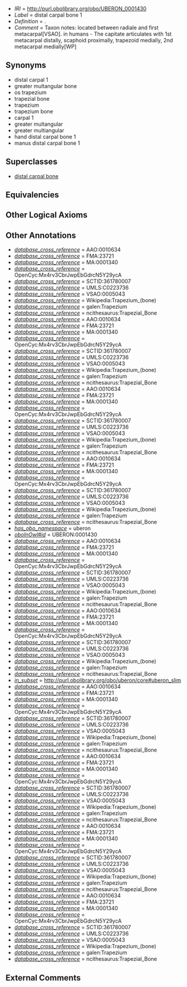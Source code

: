  * *IRI* = http://purl.obolibrary.org/obo/UBERON_0001430
 * *Label* = distal carpal bone 1
 * *Definition* = .
 * *Comment* = Taxon notes: located between radiale and first metacarpal[VSAO]. in humans - The capitate articulates with 1st metacarpal distally, scaphoid proximally, trapezoid medially, 2nd metacarpal medially[WP]

## Synonyms

 * distal carpal 1
 * greater multangular bone
 * os trapezium
 * trapezial bone
 * trapezium
 * trapezium bone
 * carpal 1
 * greater multangular
 * greater multiangular
 * hand distal carpal bone 1
 * manus distal carpal bone 1

## Superclasses

 * [distal carpal bone](../../UBERON/81/UBERON_0001481.md)

## Equivalencies


## Other Logical Axioms


## Other Annotations

 * *[database_cross_reference](../../ef/oboInOwl#hasDbXref.md)* = AAO:0010634
 * *[database_cross_reference](../../ef/oboInOwl#hasDbXref.md)* = FMA:23721
 * *[database_cross_reference](../../ef/oboInOwl#hasDbXref.md)* = MA:0001340
 * *[database_cross_reference](../../ef/oboInOwl#hasDbXref.md)* = OpenCyc:Mx4rv3CbrJwpEbGdrcN5Y29ycA
 * *[database_cross_reference](../../ef/oboInOwl#hasDbXref.md)* = SCTID:361780007
 * *[database_cross_reference](../../ef/oboInOwl#hasDbXref.md)* = UMLS:C0223736
 * *[database_cross_reference](../../ef/oboInOwl#hasDbXref.md)* = VSAO:0005043
 * *[database_cross_reference](../../ef/oboInOwl#hasDbXref.md)* = Wikipedia:Trapezium_(bone)
 * *[database_cross_reference](../../ef/oboInOwl#hasDbXref.md)* = galen:Trapezium
 * *[database_cross_reference](../../ef/oboInOwl#hasDbXref.md)* = ncithesaurus:Trapezial_Bone
 * *[database_cross_reference](../../ef/oboInOwl#hasDbXref.md)* = AAO:0010634
 * *[database_cross_reference](../../ef/oboInOwl#hasDbXref.md)* = FMA:23721
 * *[database_cross_reference](../../ef/oboInOwl#hasDbXref.md)* = MA:0001340
 * *[database_cross_reference](../../ef/oboInOwl#hasDbXref.md)* = OpenCyc:Mx4rv3CbrJwpEbGdrcN5Y29ycA
 * *[database_cross_reference](../../ef/oboInOwl#hasDbXref.md)* = SCTID:361780007
 * *[database_cross_reference](../../ef/oboInOwl#hasDbXref.md)* = UMLS:C0223736
 * *[database_cross_reference](../../ef/oboInOwl#hasDbXref.md)* = VSAO:0005043
 * *[database_cross_reference](../../ef/oboInOwl#hasDbXref.md)* = Wikipedia:Trapezium_(bone)
 * *[database_cross_reference](../../ef/oboInOwl#hasDbXref.md)* = galen:Trapezium
 * *[database_cross_reference](../../ef/oboInOwl#hasDbXref.md)* = ncithesaurus:Trapezial_Bone
 * *[database_cross_reference](../../ef/oboInOwl#hasDbXref.md)* = AAO:0010634
 * *[database_cross_reference](../../ef/oboInOwl#hasDbXref.md)* = FMA:23721
 * *[database_cross_reference](../../ef/oboInOwl#hasDbXref.md)* = MA:0001340
 * *[database_cross_reference](../../ef/oboInOwl#hasDbXref.md)* = OpenCyc:Mx4rv3CbrJwpEbGdrcN5Y29ycA
 * *[database_cross_reference](../../ef/oboInOwl#hasDbXref.md)* = SCTID:361780007
 * *[database_cross_reference](../../ef/oboInOwl#hasDbXref.md)* = UMLS:C0223736
 * *[database_cross_reference](../../ef/oboInOwl#hasDbXref.md)* = VSAO:0005043
 * *[database_cross_reference](../../ef/oboInOwl#hasDbXref.md)* = Wikipedia:Trapezium_(bone)
 * *[database_cross_reference](../../ef/oboInOwl#hasDbXref.md)* = galen:Trapezium
 * *[database_cross_reference](../../ef/oboInOwl#hasDbXref.md)* = ncithesaurus:Trapezial_Bone
 * *[database_cross_reference](../../ef/oboInOwl#hasDbXref.md)* = AAO:0010634
 * *[database_cross_reference](../../ef/oboInOwl#hasDbXref.md)* = FMA:23721
 * *[database_cross_reference](../../ef/oboInOwl#hasDbXref.md)* = MA:0001340
 * *[database_cross_reference](../../ef/oboInOwl#hasDbXref.md)* = OpenCyc:Mx4rv3CbrJwpEbGdrcN5Y29ycA
 * *[database_cross_reference](../../ef/oboInOwl#hasDbXref.md)* = SCTID:361780007
 * *[database_cross_reference](../../ef/oboInOwl#hasDbXref.md)* = UMLS:C0223736
 * *[database_cross_reference](../../ef/oboInOwl#hasDbXref.md)* = VSAO:0005043
 * *[database_cross_reference](../../ef/oboInOwl#hasDbXref.md)* = Wikipedia:Trapezium_(bone)
 * *[database_cross_reference](../../ef/oboInOwl#hasDbXref.md)* = galen:Trapezium
 * *[database_cross_reference](../../ef/oboInOwl#hasDbXref.md)* = ncithesaurus:Trapezial_Bone
 * *[has_obo_namespace](../../ce/oboInOwl#hasOBONamespace.md)* = uberon
 * *[oboInOwl#id](../../id/oboInOwl#id.md)* = UBERON:0001430
 * *[database_cross_reference](../../ef/oboInOwl#hasDbXref.md)* = AAO:0010634
 * *[database_cross_reference](../../ef/oboInOwl#hasDbXref.md)* = FMA:23721
 * *[database_cross_reference](../../ef/oboInOwl#hasDbXref.md)* = MA:0001340
 * *[database_cross_reference](../../ef/oboInOwl#hasDbXref.md)* = OpenCyc:Mx4rv3CbrJwpEbGdrcN5Y29ycA
 * *[database_cross_reference](../../ef/oboInOwl#hasDbXref.md)* = SCTID:361780007
 * *[database_cross_reference](../../ef/oboInOwl#hasDbXref.md)* = UMLS:C0223736
 * *[database_cross_reference](../../ef/oboInOwl#hasDbXref.md)* = VSAO:0005043
 * *[database_cross_reference](../../ef/oboInOwl#hasDbXref.md)* = Wikipedia:Trapezium_(bone)
 * *[database_cross_reference](../../ef/oboInOwl#hasDbXref.md)* = galen:Trapezium
 * *[database_cross_reference](../../ef/oboInOwl#hasDbXref.md)* = ncithesaurus:Trapezial_Bone
 * *[database_cross_reference](../../ef/oboInOwl#hasDbXref.md)* = AAO:0010634
 * *[database_cross_reference](../../ef/oboInOwl#hasDbXref.md)* = FMA:23721
 * *[database_cross_reference](../../ef/oboInOwl#hasDbXref.md)* = MA:0001340
 * *[database_cross_reference](../../ef/oboInOwl#hasDbXref.md)* = OpenCyc:Mx4rv3CbrJwpEbGdrcN5Y29ycA
 * *[database_cross_reference](../../ef/oboInOwl#hasDbXref.md)* = SCTID:361780007
 * *[database_cross_reference](../../ef/oboInOwl#hasDbXref.md)* = UMLS:C0223736
 * *[database_cross_reference](../../ef/oboInOwl#hasDbXref.md)* = VSAO:0005043
 * *[database_cross_reference](../../ef/oboInOwl#hasDbXref.md)* = Wikipedia:Trapezium_(bone)
 * *[database_cross_reference](../../ef/oboInOwl#hasDbXref.md)* = galen:Trapezium
 * *[database_cross_reference](../../ef/oboInOwl#hasDbXref.md)* = ncithesaurus:Trapezial_Bone
 * *[in_subset](../../et/oboInOwl#inSubset.md)* = http://purl.obolibrary.org/obo/uberon/core#uberon_slim
 * *[database_cross_reference](../../ef/oboInOwl#hasDbXref.md)* = AAO:0010634
 * *[database_cross_reference](../../ef/oboInOwl#hasDbXref.md)* = FMA:23721
 * *[database_cross_reference](../../ef/oboInOwl#hasDbXref.md)* = MA:0001340
 * *[database_cross_reference](../../ef/oboInOwl#hasDbXref.md)* = OpenCyc:Mx4rv3CbrJwpEbGdrcN5Y29ycA
 * *[database_cross_reference](../../ef/oboInOwl#hasDbXref.md)* = SCTID:361780007
 * *[database_cross_reference](../../ef/oboInOwl#hasDbXref.md)* = UMLS:C0223736
 * *[database_cross_reference](../../ef/oboInOwl#hasDbXref.md)* = VSAO:0005043
 * *[database_cross_reference](../../ef/oboInOwl#hasDbXref.md)* = Wikipedia:Trapezium_(bone)
 * *[database_cross_reference](../../ef/oboInOwl#hasDbXref.md)* = galen:Trapezium
 * *[database_cross_reference](../../ef/oboInOwl#hasDbXref.md)* = ncithesaurus:Trapezial_Bone
 * *[database_cross_reference](../../ef/oboInOwl#hasDbXref.md)* = AAO:0010634
 * *[database_cross_reference](../../ef/oboInOwl#hasDbXref.md)* = FMA:23721
 * *[database_cross_reference](../../ef/oboInOwl#hasDbXref.md)* = MA:0001340
 * *[database_cross_reference](../../ef/oboInOwl#hasDbXref.md)* = OpenCyc:Mx4rv3CbrJwpEbGdrcN5Y29ycA
 * *[database_cross_reference](../../ef/oboInOwl#hasDbXref.md)* = SCTID:361780007
 * *[database_cross_reference](../../ef/oboInOwl#hasDbXref.md)* = UMLS:C0223736
 * *[database_cross_reference](../../ef/oboInOwl#hasDbXref.md)* = VSAO:0005043
 * *[database_cross_reference](../../ef/oboInOwl#hasDbXref.md)* = Wikipedia:Trapezium_(bone)
 * *[database_cross_reference](../../ef/oboInOwl#hasDbXref.md)* = galen:Trapezium
 * *[database_cross_reference](../../ef/oboInOwl#hasDbXref.md)* = ncithesaurus:Trapezial_Bone
 * *[database_cross_reference](../../ef/oboInOwl#hasDbXref.md)* = AAO:0010634
 * *[database_cross_reference](../../ef/oboInOwl#hasDbXref.md)* = FMA:23721
 * *[database_cross_reference](../../ef/oboInOwl#hasDbXref.md)* = MA:0001340
 * *[database_cross_reference](../../ef/oboInOwl#hasDbXref.md)* = OpenCyc:Mx4rv3CbrJwpEbGdrcN5Y29ycA
 * *[database_cross_reference](../../ef/oboInOwl#hasDbXref.md)* = SCTID:361780007
 * *[database_cross_reference](../../ef/oboInOwl#hasDbXref.md)* = UMLS:C0223736
 * *[database_cross_reference](../../ef/oboInOwl#hasDbXref.md)* = VSAO:0005043
 * *[database_cross_reference](../../ef/oboInOwl#hasDbXref.md)* = Wikipedia:Trapezium_(bone)
 * *[database_cross_reference](../../ef/oboInOwl#hasDbXref.md)* = galen:Trapezium
 * *[database_cross_reference](../../ef/oboInOwl#hasDbXref.md)* = ncithesaurus:Trapezial_Bone
 * *[database_cross_reference](../../ef/oboInOwl#hasDbXref.md)* = AAO:0010634
 * *[database_cross_reference](../../ef/oboInOwl#hasDbXref.md)* = FMA:23721
 * *[database_cross_reference](../../ef/oboInOwl#hasDbXref.md)* = MA:0001340
 * *[database_cross_reference](../../ef/oboInOwl#hasDbXref.md)* = OpenCyc:Mx4rv3CbrJwpEbGdrcN5Y29ycA
 * *[database_cross_reference](../../ef/oboInOwl#hasDbXref.md)* = SCTID:361780007
 * *[database_cross_reference](../../ef/oboInOwl#hasDbXref.md)* = UMLS:C0223736
 * *[database_cross_reference](../../ef/oboInOwl#hasDbXref.md)* = VSAO:0005043
 * *[database_cross_reference](../../ef/oboInOwl#hasDbXref.md)* = Wikipedia:Trapezium_(bone)
 * *[database_cross_reference](../../ef/oboInOwl#hasDbXref.md)* = galen:Trapezium
 * *[database_cross_reference](../../ef/oboInOwl#hasDbXref.md)* = ncithesaurus:Trapezial_Bone

## External Comments

